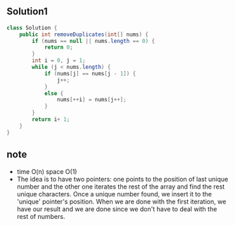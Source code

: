 ## Solution1
``` java
class Solution {
    public int removeDuplicates(int[] nums) {
        if (nums == null || nums.length == 0) {
            return 0;
        }
        int i = 0, j = 1;
        while (j < nums.length) {
            if (nums[j] == nums[j - 1]) {
                j++;
            }
            else {
                nums[++i] = nums[j++];
            }
        }
        return i+ 1;
    }
}
```

## note
* time O(n) space O(1)
* The idea is to have two pointers: one points to the position of last unique number and the other one iterates the rest of the
array and find the rest unique characters. Once a unique number found, we insert it to the 'unique' pointer's position. When we
are done with the first iteration, we have our result and we are done since we don't have to deal with the rest of numbers.
